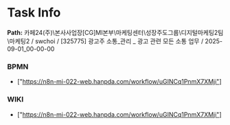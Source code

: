 # Task Info

**Path:** 카페24(주)\본사사업장\[CG]MI본부\마케팅센터\성장주도그룹\디지털마케팅2팀\마케팅2 / swchoi / [325775] 광고주 소통_관리 _ 광고 관련 모든 소통 업무 / 2025-09-01_00-00-00

### BPMN
- ["https://n8n-mi-022-web.hanpda.com/workflow/uGINCq1PnmX7XMji"]

### WIKI
- ["https://n8n-mi-022-web.hanpda.com/workflow/uGINCq1PnmX7XMji"]

